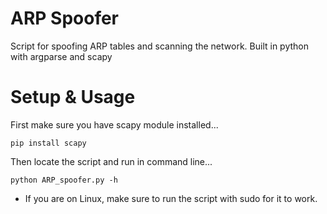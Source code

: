 # ARP Spoofer
Script for spoofing ARP tables and scanning the network.
Built in python with argparse and scapy

# Setup & Usage
First make sure you have scapy module installed...

```pip install scapy ```

Then locate the script and run in command line...

``` python ARP_spoofer.py -h ```

- If you are on Linux, make sure to run the script with sudo for it to work.



